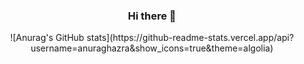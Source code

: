 <h3  align='center'>Hi there 👋</h3>
<p  align='center'>
![Anurag's GitHub stats](https://github-readme-stats.vercel.app/api?username=anuraghazra&show_icons=true&theme=algolia)
</p>
